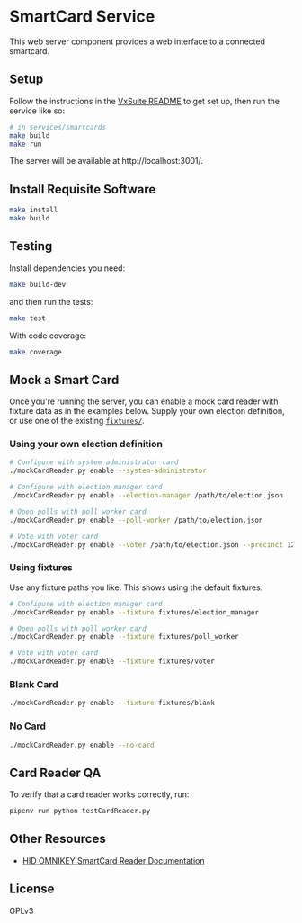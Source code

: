 # SmartCard Service

This web server component provides a web interface to a connected smartcard.

## Setup

Follow the instructions in the [VxSuite README](../../README.md) to get set up,
then run the service like so:

```sh
# in services/smartcards
make build
make run
```

The server will be available at http://localhost:3001/.

## Install Requisite Software

```sh
make install
make build
```

## Testing

Install dependencies you need:

```sh
make build-dev
```

and then run the tests:

```sh
make test
```

With code coverage:

```sh
make coverage
```

## Mock a Smart Card

Once you're running the server, you can enable a mock card reader with fixture
data as in the examples below. Supply your own election definition, or use one
of the existing [`fixtures/`](./fixtures).

### Using your own election definition

```sh
# Configure with system administrator card
./mockCardReader.py enable --system-administrator

# Configure with election manager card
./mockCardReader.py enable --election-manager /path/to/election.json

# Open polls with poll worker card
./mockCardReader.py enable --poll-worker /path/to/election.json

# Vote with voter card
./mockCardReader.py enable --voter /path/to/election.json --precinct 123 --ballot-style 1R
```

### Using fixtures

Use any fixture paths you like. This shows using the default fixtures:

```sh
# Configure with election manager card
./mockCardReader.py enable --fixture fixtures/election_manager

# Open polls with poll worker card
./mockCardReader.py enable --fixture fixtures/poll_worker

# Vote with voter card
./mockCardReader.py enable --fixture fixtures/voter
```

### Blank Card

```sh
./mockCardReader.py enable --fixture fixtures/blank
```

### No Card

```sh
./mockCardReader.py enable --no-card
```

## Card Reader QA

To verify that a card reader works correctly, run:

```sh
pipenv run python testCardReader.py
```

## Other Resources

- [HID OMNIKEY SmartCard Reader Documentation](./plt-03099_a.5_-_omnikey_sw_dev_guide_0.pdf)

## License

GPLv3

